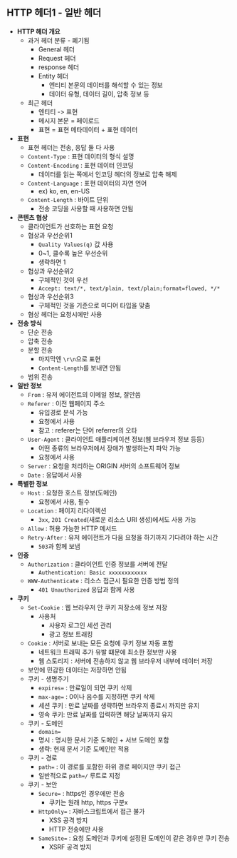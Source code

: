 ## HTTP 헤더1 - 일반 헤더

- **HTTP 헤더 개요**
  - 과거 헤더 분류 - 폐기됨
    - General 헤더
    - Request 헤더
    - response 헤더
    - Entity 헤더
      - 엔티티 본문의 데이터를 해석할 수 있는 정보
      - 데이터 유형, 데이터 길이, 압축 정보 등
  - 최근 헤더
    - 엔티티 -> 표현
    - 메시지 본문 = 페이로드
    - 표현 = 표현 메타데이터 + 표현 데이터
- **표현**
  - 표현 헤더는 전송, 응답 둘 다 사용
  - `Content-Type` : 표현 데이터의 형식 설명
  - `Content-Encoding` : 표현 데이터 인코딩
    - 데이터를 읽는 쪽에서 인코딩 헤더의 정보로 압축 해제
  - `Content-Language` : 표현 데이터의 자연 언어
    - ex) ko, en, en-US
  - `Content-Length` : 바이트 단위
    - 전송 코딩을 사용할 때 사용하면 안됨
- **콘텐츠 협상**
  - 클라이언트가 선호하는 표현 요청
  - 협상과 우선순위1
    - `Quality Values(q)` 값 사용
    - 0~1, 클수록 높은 우선순위
    - 생략하면 1
  - 협상과 우선순위2
    - 구체적인 것이 우선
    - `Accept: text/*, text/plain, text/plain;format=flowed, */*`
  - 협상과 우선순위3
    - 구체적인 것을 기준으로 미디어 타입을 맞춤
  - 협상 헤더는 요청시에만 사용
- **전송 방식**
  - 단순 전송
  - 압축 전송
  - 분할 전송
    - 마지막엔 `\r\n`으로 표현
    - `Content-Length`를 보내면 안됨
  - 범위 전송
- **일반 정보**
  - `From` : 유저 에이전트의 이메일 정보, 잘안씀
  - `Referer` : 이전 웹페이지 주소
    - 유입경로 분석 가능
    - 요청에서 사용
    - 참고 : referer는 단어 referrer의 오타
  - `User-Agent` : 클라이언트 애플리케이션 정보(웹 브라우저 정보 등등)
    - 어떤 종류의 브라우저에서 장애가 발생하는지 파악 가능
    - 요청에서 사용
  - `Server` : 요청을 처리하는 ORIGIN 서버의 소프트웨어 정보
  - `Date` : 응답에서 사용
- **특별한 정보**
  - `Host` : 요청한 호스트 정보(도메인)
    - 요청에서 사용, 필수
  - `Location` : 페이지 리다이렉션
    - `3xx`, `201 Created`(새로운 리소스 URI 생성)에서도 사용 가능
  - `Allow` : 허용 가능한 HTTP 메서드
  - `Retry-After` : 유저 에이전트가 다음 요청을 하기까지 기다려야 하는 시간
    - `503`과 함께 보냄
- **인증**
  - `Authorization` : 클라이언트 인증 정보를 서버에 전달
    - `Authentication: Basic xxxxxxxxxxxx`
  - `WWW-Authenticate` : 리소스 접근시 필요한 인증 방법 정의
    - `401 Unauthorized` 응답과 함께 사용
- **쿠키**
  - `Set-Cookie` : 웹 브라우저 안 쿠키 저장소에 정보 저장
    - 사용처
      - 사용자 로그인 세션 관리
      - 광고 정보 트래킹
  - `Cookie` : 서버로 보내는 모든 요청에 쿠키 정보 자동 포함
    - 네트워크 트래픽 추가 유발 떄문에 최소한 정보만 사용
    - 웹 스토리지 : 서버에 전송하지 않고 웹 브라우저 내부에 데이터 저장 
  - 보안에 민감한 데이터는 저장하면 안됨
  - 쿠키 - 생명주기
    - `expires=` : 만료일이 되면 쿠키 삭제
    - `max-age=` : 0이나 음수를 지정하면 쿠키 삭제
    - 세션 쿠키 : 만료 날짜를 생략하면 브라우저 종료시 까지만 유지
    - 영속 쿠키: 만료 날짜를 입력하면 해당 날짜까지 유지
  - 쿠키 - 도메인
    - `domain=`
    - 명시 : 명시한 문서 기준 도메인 + 서브 도메인 포함
    - 생략: 현재 문서 기준 도메인만 적용
  - 쿠키 - 경로
    - `path=` : 이 경로를 포함한 하위 경로 페이지만 쿠키 접근
    - 일반적으로 `path=/` 루트로 지정
  - 쿠키 - 보안
    - `Secure=` : https인 경우에만 전송
      - 쿠키는 원래 http, https 구분x
    - `HttpOnly=` : 자바스크립트에서 접근 불가
      - XSS 공격 방지
      - HTTP 전송에만 사용
    - `SameSite=` : 요청 도메인과 쿠키에 설정된 도메인이 같은 경우만 쿠키 전송
      - XSRF 공격 방지 